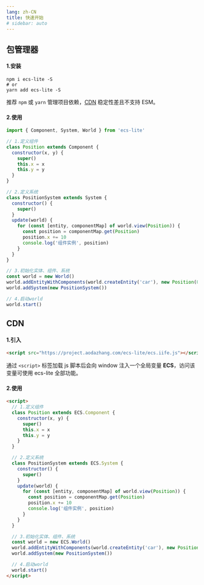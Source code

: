 ```yaml
---
lang: zh-CN
title: 快速开始
# sidebar: auto
---
```


## 包管理器

#### 1.安装

```shell
npm i ecs-lite -S
# or
yarn add ecs-lite -S
```

推荐 `npm` 或 `yarn` 管理项目依赖，[CDN](/ecs-lite/start.html#cdn) 稳定性差且不支持 ESM。

#### 2.使用

```javascript
import { Component, System, World } from 'ecs-lite'

// 1.定义组件
class Position extends Component {
  constructor(x, y) {
    super()
    this.x = x
    this.y = y
  }
}

// 2.定义系统
class PositionSystem extends System {
  constructor() {
    super()
  }
  update(world) {
    for (const [entity, componentMap] of world.view(Position)) {
      const position = componentMap.get(Position)
      position.x += 10
      console.log('组件实例', position)
    }
  }
}

// 3.初始化实体、组件、系统
const world = new World()
world.addEntityWithComponents(world.createEntity('car'), new Position(0, 100))
world.addSystem(new PositionSystem())

// 4.启动world
world.start()
```

## CDN

#### 1.引入

```html
<script src="https://project.aodazhang.com/ecs-lite/ecs.iife.js"></script>
```

通过 `<script>` 标签加载 js 脚本后会向 window 注入一个全局变量 **ECS**，访问该变量可使用 ecs-lite 全部功能。

#### 2.使用

```html
<script>
  // 1.定义组件
  class Position extends ECS.Component {
    constructor(x, y) {
      super()
      this.x = x
      this.y = y
    }
  }

  // 2.定义系统
  class PositionSystem extends ECS.System {
    constructor() {
      super()
    }
    update(world) {
      for (const [entity, componentMap] of world.view(Position)) {
        const position = componentMap.get(Position)
        position.x += 10
        console.log('组件实例', position)
      }
    }
  }

  // 3.初始化实体、组件、系统
  const world = new ECS.World()
  world.addEntityWithComponents(world.createEntity('car'), new Position(0, 100))
  world.addSystem(new PositionSystem())

  // 4.启动world
  world.start()
</script>
```
